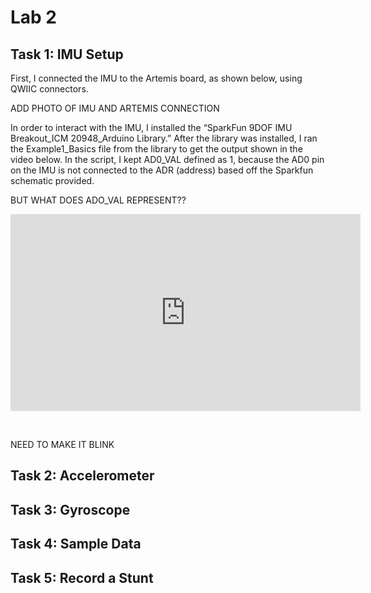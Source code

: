 # Lab 2

## Task 1: IMU Setup

First, I connected the IMU to the Artemis board, as shown below, using QWIIC connectors. 

ADD PHOTO OF IMU AND ARTEMIS CONNECTION

In order to interact with the IMU, I installed the “SparkFun 9DOF IMU Breakout_ICM 20948_Arduino Library.” After the library was installed, I ran the Example1_Basics file from the library to get the output shown in the video below. In the script, I kept AD0_VAL defined as 1, because the AD0 pin on the IMU is not connected to the ADR (address) based off the Sparkfun schematic provided. 

BUT WHAT DOES ADO_VAL REPRESENT??

<p align="center">
<iframe width="560" height="315" src="https://www.youtube.com/embed/yLPr0NABWfo?si=_Kv3WqxDgtZNJuPX" title="YouTube video player" frameborder="0" allow="accelerometer; autoplay; clipboard-write; encrypted-media; gyroscope; picture-in-picture; web-share" referrerpolicy="strict-origin-when-cross-origin" allowfullscreen></iframe>
</p>
<br>

NEED TO MAKE IT BLINK

## Task 2: Accelerometer

## Task 3: Gyroscope

## Task 4: Sample Data

## Task 5: Record a Stunt


